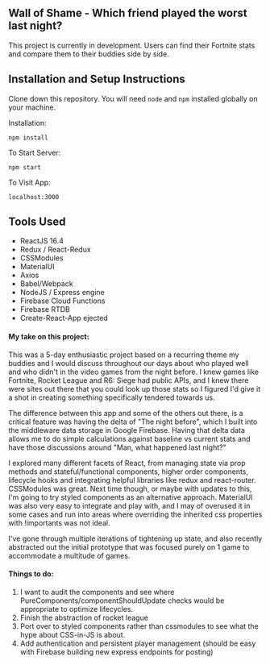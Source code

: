 ## Wall of Shame - Which friend played the worst last night?

This project is currently in development. Users can find their Fortnite stats and compare them to their buddies side by side.

## Installation and Setup Instructions

Clone down this repository. You will need `node` and `npm` installed globally on your machine.  

Installation:

`npm install`  

To Start Server:

`npm start`  

To Visit App:

`localhost:3000`  

## Tools Used

  - ReactJS 16.4
  - Redux / React-Redux
  - CSSModules
  - MaterialUI
  - Axios
  - Babel/Webpack
  - NodeJS / Express engine
  - Firebase Cloud Functions
  - Firebase RTDB
  - Create-React-App ejected

#### My take on this project:  

This was a 5-day enthusiastic project based on a recurring theme my buddies and I would discuss throughout our days about who played well and who didn't in the video games from the night before. I knew games like Fortnite, Rocket League and R6: Siege had public APIs, and I knew there were sites out there that you could look up those stats so I figured I'd give it a shot in creating something specifically tendered towards us.

The difference between this app and some of the others out there, is a critical feature was having the delta of "The night before", which I built into the middleware data storage in Google Firebase. Having that delta data allows me to do simple calculations against baseline vs current stats and have those discussions around "Man, what happened last night?"

I explored many different facets of React, from managing state via prop methods and stateful/functional components, higher order components, lifecycle hooks and integrating helpful libraries like redux and react-router. CSSModules was great. Next time though, or maybe with updates to this, I'm going to try styled components as an alternative approach. MaterialUI was also very easy to integrate and play with, and I may of overused it in some cases and run into areas where overriding the inherited css properties with !importants was not ideal.

I've gone through multiple iterations of tightening up state, and also recently abstracted out the initial prototype that was focused purely on 1 game to accommodate a multitude of games. 

#### Things to do: 
1. I want to audit the components and see where PureComponents/componentShouldUpdate checks would be appropriate to optimize lifecycles.
2. Finish the abstraction of rocket league
3. Port over to styled components rather than cssmodules to see what the hype about CSS-in-JS is about.
4. Add authentication and persistent player management (should be easy with Firebase building new express endpoints for posting) 
